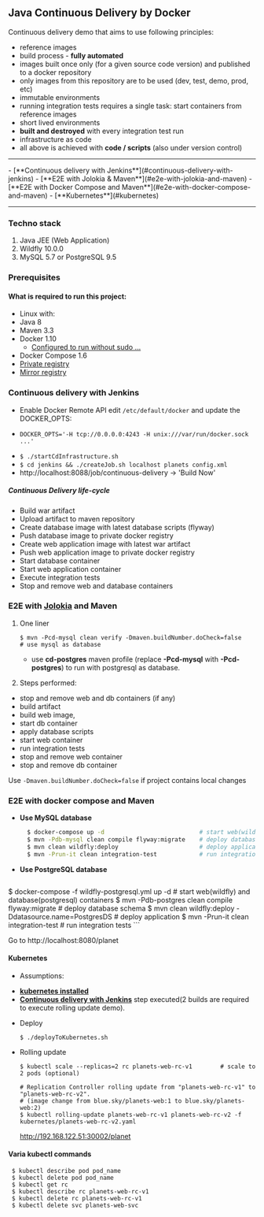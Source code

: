 ## Java Continuous Delivery by Docker

Continuous delivery demo that aims to use following principles:
 - reference images
  - build process - **fully automated**
  - images built once only (for a given source code version) and published to a docker repository
  - only images from this repository are to be used (dev, test, demo, prod, etc)
 - immutable environments
  - running integration tests requires a single task: start containers from reference images
 - short lived environments 
  - **built and destroyed** with every integration test run
 - infrastructure as code 
  - all above is achieved with **code / scripts** (also under version control)

<hr/>
- [**Continuous delivery with Jenkins**](#continuous-delivery-with-jenkins)
- [**E2E with Jolokia & Maven**](#e2e-with-jolokia-and-maven)
- [**E2E with Docker Compose and Maven**](#e2e-with-docker-compose-and-maven)
- [**Kubernetes**](#kubernetes)

<hr/>

### Techno stack
 1. Java JEE (Web Application)
 1. Wildfly 10.0.0
 1. MySQL 5.7 or PostgreSQL 9.5

### Prerequisites
#### What is required to run this project:
 - Linux with:
  - Java 8
  - Maven 3.3
  - Docker 1.10
    - [Configured to run without sudo ... ](https://docs.docker.com/engine/installation/ubuntulinux/#create-a-docker-group)
  - Docker Compose 1.6
  - [Private registry](https://github.com/tecris/docker/tree/v16.02.01/registry2/private)
  - [Mirror registry](https://github.com/tecris/docker/tree/v16.02.01/registry2/mirror)

### Continuous delivery with Jenkins
 - Enable Docker Remote API edit `/etc/default/docker` and update the DOCKER_OPTS:
  * `DOCKER_OPTS='-H tcp://0.0.0.0:4243 -H unix:///var/run/docker.sock ...'`
 - `$ ./startCdInfrastructure.sh`
 - `$ cd jenkins && ./createJob.sh localhost planets config.xml`
 - http://localhost:8088/job/continuous-delivery -> 'Build Now'

##### Continuous Delivery life-cycle
 - Build war artifact
 - Upload artifact to maven repository
 - Create database image with latest database scripts (flyway)
 - Push database image to private docker registry
 - Create web application image with latest war artifact
 - Push web application image to private docker registry
 - Start database container
 - Start web application container
 - Execute integration tests
 - Stop and remove web and database containers

### E2E with [Jolokia][1] and Maven

1. One liner
    
    `$ mvn -Pcd-mysql clean verify -Dmaven.buildNumber.doCheck=false      # use mysql as database`
      - use **cd-postgres** maven profile (replace **-Pcd-mysql** with **-Pcd-postgres**) to run with postgresql as database.

1. Steps performed:
  - stop and remove web and db containers (if any)
  - build artifact
  - build web image,
  - start db container
  - apply database scripts
  - start web container
  - run integration tests
  - stop and remove web container
  - stop and remove db container
 
Use `-Dmaven.buildNumber.doCheck=false` if project contains local changes

### E2E with docker compose and Maven
  * **Use MySQL database**

    ```sh
      $ docker-compose up -d                           # start web(wildfly) and database(mysql) containers`
      $ mvn -Pdb-mysql clean compile flyway:migrate    # deploy database schema
      $ mvn clean wildfly:deploy                       # deploy application
      $ mvn -Prun-it clean integration-test            # run integration tests
    ```
  * **Use PostgreSQL database**

    ```sh
   $ docker-compose -f wildfly-postgresql.yml up -d           # start web(wildfly) and database(postgresql) containers
   $ mvn -Pdb-postgres clean compile flyway:migrate           # deploy database schema
   $ mvn clean wildfly:deploy -Ddatasource.name=PostgresDS    # deploy application
   $ mvn -Prun-it clean integration-test                      # run integration tests
    ```

Go to http://localhost:8080/planet

#### Kubernetes

 * Assumptions: 
  
  - [**kubernetes installed**](https://github.com/tecris/kubernetes/blob/v16.02.02/coreos-libvirt/README.md)
  - [**Continuous delivery with Jenkins**](#continuous-delivery-with-jenkins) step executed(2 builds are required to execute rolling update demo).

 * Deploy

   ```$ ./deployToKubernetes.sh```
   
 * Rolling update
 
   ```
   $ kubectl scale --replicas=2 rc planets-web-rc-v1        # scale to 2 pods (optional)     
   
   # Replication Controller rolling update from "planets-web-rc-v1" to "planets-web-rc-v2".
   # (image change from blue.sky/planets-web:1 to blue.sky/planets-web:2)
   $ kubectl rolling-update planets-web-rc-v1 planets-web-rc-v2 -f kubernetes/planets-web-rc-v2.yaml    
   ```
   http://192.168.122.51:30002/planet


#### Varia kubectl commands
 
   ```
    $ kubectl describe pod pod_name
    $ kubectl delete pod pod_name
    $ kubectl get rc
    $ kubectl describe rc planets-web-rc-v1
    $ kubectl delete rc planets-web-rc-v1
    $ kubectl delete svc planets-web-svc
   ```


[1]:https://github.com/fabric8io/docker-maven-plugin
[2]:http://flywaydb.org
[3]:https://github.com/tecris/docker/blob/v3.6/nexus/README.md
[4]:https://github.com/tecris/docker/blob/v3.6/nexus/settings.xml
